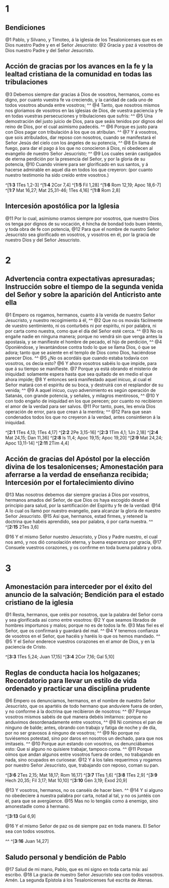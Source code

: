 # 1 
## Bendiciones
@1 Pablo, y Silvano, y Timoteo, á la iglesia de los Tesalonicenses que es en Dios nuestro Padre y en el Señor Jesucristo: @2 Gracia y paz á vosotros de Dios nuestro Padre y del Señor Jesucristo. 


## Acción de gracias por los avances en la fe y la lealtad cristiana de la comunidad en todas las tribulaciones
@3 Debemos siempre dar gracias á Dios de vosotros, hermanos, como es digno, por cuanto vuestra fe va creciendo, y la caridad de cada uno de todos vosotros abunda entre vosotros; ^^ @4 Tanto, que nosotros mismos nos gloriamos de vosotros en las iglesias de Dios, de vuestra paciencia y fe en todas vuestras persecuciones y tribulaciones que sufrís: ^^ @5 Una demostración del justo juicio de Dios, para que seáis tenidos por dignos del reino de Dios, por el cual asimismo padecéis. ^^ @6 Porque es justo para con Dios pagar con tribulación á los que os atribulan. ^^ @7 Y á vosotros, que sois atribulados, dar reposo con nosotros, cuando se manifestará el Señor Jesús del cielo con los ángeles de su potencia, ^^ @8 En llama de fuego, para dar el pago á los que no conocieron á Dios, ni obedecen al evangelio de nuestro Señor Jesucristo; ^^ @9 Los cuales serán castigados de eterna perdición por la presencia del Señor, y por la gloria de su potencia, @10 Cuando viniere para ser glorificado en sus santos, y á hacerse admirable en aquel día en todos los que creyeron: (por cuanto nuestro testimonio ha sido creído entre vosotros.) 

^[**1:3** 1Tes 1,2-3] ^[**1:4** 2Cor 7,4] ^[**1:5** Fil 1,28] ^[**1:6** Rom 12,19; Apoc 18,6-7] ^[**1:7** Mat 16,27; Mat 25,31-46; 1Tes 4,16] ^[**1:8** Rom 2,8]

## Intercesión apostólica por la Iglesia
@11 Por lo cual, asimismo oramos siempre por vosotros, que nuestro Dios os tenga por dignos de su vocación, é hincha de bondad todo buen intento, y toda obra de fe con potencia, @12 Para que el nombre de nuestro Señor Jesucristo sea glorificado en vosotros, y vosotros en él, por la gracia de nuestro Dios y del Señor Jesucristo. 

# 2 
## Advertencia contra expectativas apresuradas; Instrucción sobre el tiempo de la segunda venida del Señor y sobre la aparición del Anticristo ante ella
@1 Empero os rogamos, hermanos, cuanto á la venida de nuestro Señor Jesucristo, y nuestro recogimiento á él, ^^ @2 Que no os mováis fácilmente de vuestro sentimiento, ni os conturbéis ni por espíritu, ni por palabra, ni por carta como nuestra, como que el día del Señor esté cerca. ^^ @3 No os engañe nadie en ninguna manera; porque no vendrá sin que venga antes la apostasía, y se manifieste el hombre de pecado, el hijo de perdición, ^^ @4 Oponiéndose, y levantándose contra todo lo que se llama Dios, ó que se adora; tanto que se asiente en el templo de Dios como Dios, haciéndose parecer Dios. ^^ @5 ¿No os acordáis que cuando estaba todavía con vosotros, os decía esto? @6 Y ahora vosotros sabéis lo que impide, para que á su tiempo se manifieste. @7 Porque ya está obrando el misterio de iniquidad: solamente espera hasta que sea quitado de en medio el que ahora impide; @8 Y entonces será manifestado aquel inicuo, al cual el Señor matará con el espíritu de su boca, y destruirá con el resplandor de su venida; ^^ @9 A aquel inicuo, cuyo advenimiento es según operación de Satanás, con grande potencia, y señales, y milagros mentirosos, ^^ @10 Y con todo engaño de iniquidad en los que perecen; por cuanto no recibieron el amor de la verdad para ser salvos. @11 Por tanto, pues, les envía Dios operación de error, para que crean á la mentira; ^^ @12 Para que sean condenados todos los que no creyeron á la verdad, antes consintieron á la iniquidad. 

^[**2:1** 1Tes 4,13; 1Tes 4,17] ^[**2:2** 2Pe 3,15-16] ^[**2:3** 1Tim 4,1; 1Jn 2,18] ^[**2:4** Mat 24,15; Dan 11,36] ^[**2:8** Is 11,4; Apoc 19,15; Apoc 19,20] ^[**2:9** Mat 24,24; Apoc 13,11-14] ^[**2:11** 2Tim 4,4]

## Acción de gracias del Apóstol por la elección divina de los tesalonicenses; Amonestación para aferrarse a la verdad de enseñanza recibida; Intercesión por el fortalecimiento divino
@13 Mas nosotros debemos dar siempre gracias á Dios por vosotros, hermanos amados del Señor, de que Dios os haya escogido desde el principio para salud, por la santificación del Espíritu y fe de la verdad: @14 A lo cual os llamó por nuestro evangelio, para alcanzar la gloria de nuestro Señor Jesucristo. @15 Así que, hermanos, estad firmes, y retened la doctrina que habéis aprendido, sea por palabra, ó por carta nuestra. 
^^ 
^[**2:15** 2Tes 3,6]

@16 Y el mismo Señor nuestro Jesucristo, y Dios y Padre nuestro, el cual nos amó, y nos dió consolación eterna, y buena esperanza por gracia, @17 Consuele vuestros corazones, y os confirme en toda buena palabra y obra. 

# 3 
## Amonestación para interceder por el éxito del anuncio de la salvación; Bendición para el estado cristiano de la iglesia
@1 Resta, hermanos, que oréis por nosotros, que la palabra del Señor corra y sea glorificada así como entre vosotros: @2 Y que seamos librados de hombres importunos y malos; porque no es de todos la fe. @3 Mas fiel es el Señor, que os confirmará y guardará del mal. ^^ @4 Y tenemos confianza de vosotros en el Señor, que hacéis y haréis lo que os hemos mandado. ^^ @5 Y el Señor enderece vuestros corazones en el amor de Dios, y en la paciencia de Cristo. 

^[**3:3** 1Tes 5,24; Juan 17,15] ^[**3:4** 2Cor 7,16; Gal 5,10]

## Reglas de conducta hacia los holgazanes; Recordatorio para llevar un estilo de vida ordenado y practicar una disciplina prudente
@6 Empero os denunciamos, hermanos, en el nombre de nuestro Señor Jesucristo, que os apartéis de todo hermano que anduviere fuera de orden, y no conforme á la doctrina que recibieron de nosotros: ^^ @7 Porque vosotros mismos sabéis de qué manera debéis imitarnos: porque no anduvimos desordenadamente entre vosotros, ^^ @8 Ni comimos el pan de ninguno de balde; antes, obrando con trabajo y fatiga de noche y de día, por no ser gravosos á ninguno de vosotros; ^^ @9 No porque no tuviésemos potestad, sino por daros en nosotros un dechado, para que nos imitaseis. ^^ @10 Porque aun estando con vosotros, os denunciábamos esto: Que si alguno no quisiere trabajar, tampoco coma. ^^ @11 Porque oímos que andan algunos entre vosotros fuera de orden, no trabajando en nada, sino ocupados en curiosear. @12 Y á los tales requerimos y rogamos por nuestro Señor Jesucristo, que, trabajando con reposo, coman su pan. 

^[**3:6** 2Tes 2,15; Mat 18,17; Rom 16,17] ^[**3:7** 1Tes 1,6] ^[**3:8** 1Tes 2,9] ^[**3:9** Hech 20,35; Fil 3,17; Mat 10,10] ^[**3:10** Gén 3,19; Éxod 20,9]

@13 Y vosotros, hermanos, no os canséis de hacer bien. ^^ @14 Y si alguno no obedeciere á nuestra palabra por carta, notad al tal, y no os juntéis con él, para que se avergüence. @15 Mas no lo tengáis como á enemigo, sino amonestadle como á hermano. 

^[**3:13** Gal 6,9]

@16 Y el mismo Señor de paz os dé siempre paz en toda manera. El Señor sea con todos vosotros. 

^^ 
^[**3:16** Juan 14,27]

## Saludo personal y bendición de Pablo
@17 Salud de mi mano, Pablo, que es mi signo en toda carta mía: así escribo. @18 La gracia de nuestro Señor Jesucristo sea con todos vosotros. Amén. La segunda Epístola á los Tesalonicenses fué escrita de Atenas. 